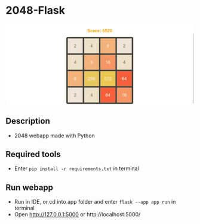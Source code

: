 # 2048-Flask
![screenshot](https://github.com/Tanmay337442/2048-Flask/blob/main/app/static/screenshot2.png?raw=true)
## Description
- 2048 webapp made with Python
## Required tools
- Enter `pip install -r requirements.txt` in terminal
## Run webapp
- Run in IDE, or cd into app folder and enter `flask --app app run` in terminal
- Open http://127.0.0.1:5000 or http://localhost:5000/
